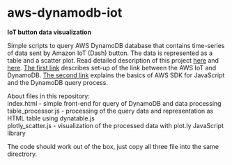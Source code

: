 # aws-dynamodb-iot
<b>IoT button data visualization</b>

Simple scripts to query AWS DynamoDB database that contains time-series of data sent by Amazon IoT (Dash) button. The data is represented as a table and a scatter plot. Read detailed description of this project <a href = 'http://www.fhilitski.com/2016/09/visualizing-aws-…ton-data-part-i'>here</a> and <a href='http://www.fhilitski.com/2016/09/visualizing-aws-…ton-data-part-ii'>here</a>. <a href = 'http://www.fhilitski.com/2016/09/visualizing-aws-…ton-data-part-i'>The first link</a> describes set-up of the link between the AWS IoT and DynamoDB.  <a href='http://www.fhilitski.com/2016/09/visualizing-aws-…ton-data-part-ii'>The second link</a> explains the basics of AWS SDK for JavaScript and the DynamoDB query process. 
<p>
About files in this repository:
</br>
index.html - simple front-end for query of DynamoDB and data processing</br>
table_processor.js - processing of the query data and representation as HTML table using dynatable.js</br>
plotly_scatter.js - visualization of the processed data with plot.ly JavaScript library</br>
</p>
The code should work out of the box, just copy all three file into the same directrory. 



